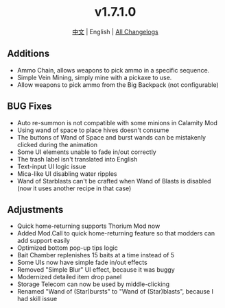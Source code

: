 ﻿<h1 align="center">v1.7.1.0</h1>

<div align="center">

[中文](../zh/v1.7.1.0.md) | English | [All Changelogs](../../ChangeLog-en.md)

</div>

## Additions

- Ammo Chain, allows weapons to pick ammo in a specific sequence.
- Simple Vein Mining, simply mine with a pickaxe to use.
- Allow weapons to pick ammo from the Big Backpack (not configurable)

## BUG Fixes

- Auto re-summon is not compatible with some minions in Calamity Mod
- Using wand of space to place hives doesn't consume
- The buttons of Wand of Space and burst wands can be mistakenly clicked during the animation
- Some UI elements unable to fade in/out correctly
- The trash label isn't translated into English
- Text-input UI logic issue
- Mica-like UI disabling water ripples
- Wand of Starblasts can't be crafted when Wand of Blasts is disabled (now it uses another recipe in that case)

## Adjustments

- Quick home-returning supports Thorium Mod now
- Added Mod.Call to quick home-returning feature so that modders can add support easily
- Optimized bottom pop-up tips logic
- Bait Chamber replenishes 15 baits at a time instead of 5
- Some UIs now have simple fade in/out effects
- Removed "Simple Blur" UI effect, because it was buggy
- Modernized detailed item drop panel
- Storage Telecom can now be used by middle-clicking
- Renamed "Wand of (Star)bursts" to "Wand of (Star)blasts", because I had skill issue
